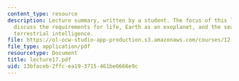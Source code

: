 ```yaml
---
content_type: resource
description: Lecture summary, written by a student. The focus of this lecture is to
  discuss the requirements for life, Earth as an exoplanet, and the search for extra
  terrestrial intelligence.
file: https://ol-ocw-studio-app-production.s3.amazonaws.com/courses/12-425-extrasolar-planets-physics-and-detection-techniques-fall-2007/13bfaceb2ffcea193715461be6666e9c_lecture17.pdf
file_type: application/pdf
resourcetype: Document
title: lecture17.pdf
uid: 13bfaceb-2ffc-ea19-3715-461be6666e9c
---
```


